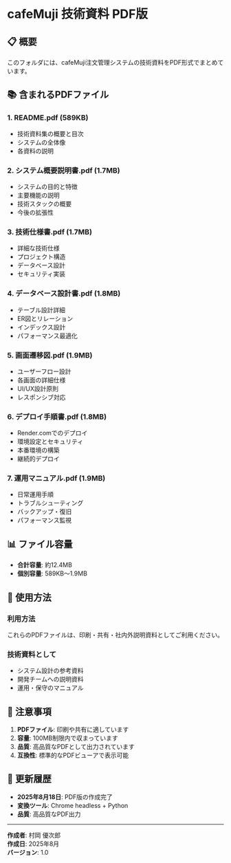 # cafeMuji 技術資料 PDF版

## 📋 概要
このフォルダには、cafeMuji注文管理システムの技術資料をPDF形式でまとめています。

## 📚 含まれるPDFファイル

### 1. README.pdf (589KB)
- 技術資料集の概要と目次
- システムの全体像
- 各資料の説明

### 2. システム概要説明書.pdf (1.7MB)
- システムの目的と特徴
- 主要機能の説明
- 技術スタックの概要
- 今後の拡張性

### 3. 技術仕様書.pdf (1.7MB)
- 詳細な技術仕様
- プロジェクト構造
- データベース設計
- セキュリティ実装

### 4. データベース設計書.pdf (1.8MB)
- テーブル設計詳細
- ER図とリレーション
- インデックス設計
- パフォーマンス最適化

### 5. 画面遷移図.pdf (1.9MB)
- ユーザーフロー設計
- 各画面の詳細仕様
- UI/UX設計原則
- レスポンシブ対応

### 6. デプロイ手順書.pdf (1.8MB)
- Render.comでのデプロイ
- 環境設定とセキュリティ
- 本番環境の構築
- 継続的デプロイ

### 7. 運用マニュアル.pdf (1.9MB)
- 日常運用手順
- トラブルシューティング
- バックアップ・復旧
- パフォーマンス監視

## 📊 ファイル容量
- **合計容量**: 約12.4MB
- **個別容量**: 589KB〜1.9MB

## 🎯 使用方法

### 利用方法
これらのPDFファイルは、印刷・共有・社内外説明資料としてご利用ください。

### 技術資料として
- システム設計の参考資料
- 開発チームへの説明資料
- 運用・保守のマニュアル

## 📝 注意事項

1. **PDFファイル**: 印刷や共有に適しています
2. **容量**: 100MB制限内で収まっています
3. **品質**: 高品質なPDFとして出力されています
4. **互換性**: 標準的なPDFビューアで表示可能

## 🔄 更新履歴

- **2025年8月18日**: PDF版の作成完了
- **変換ツール**: Chrome headless + Python
- **品質**: 高品質なPDF出力

---

**作成者**: 村岡 優次郎  
**作成日**: 2025年8月  
**バージョン**: 1.0
